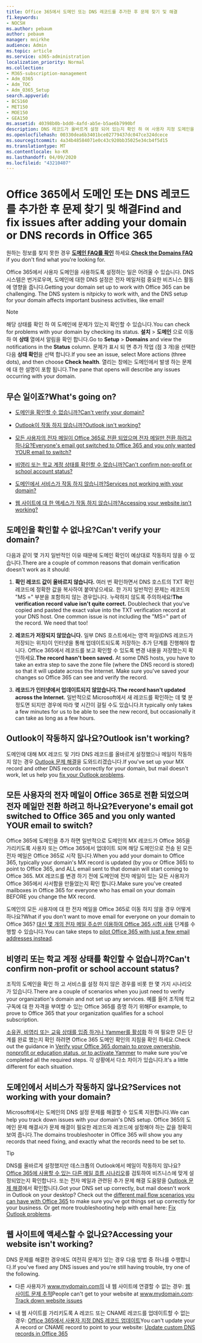 ```yaml
---
title: Office 365에서 도메인 또는 DNS 레코드를 추가한 후 문제 찾기 및 해결
f1.keywords:
- NOCSH
ms.author: pebaum
author: pebaum
manager: mnirkhe
audience: Admin
ms.topic: article
ms.service: o365-administration
localization_priority: Normal
ms.collection:
- M365-subscription-management
- Adm_O365
- Adm_TOC
- Adm_O365_Setup
search.appverid:
- BCS160
- MET150
- MOE150
- GEA150
ms.assetid: 40398b0b-bdd0-4afd-ab5e-b5ae6b7990bf
description: DNS 레코드가 올바르게 설정 되어 있는지 확인 하 여 사용자 지정 도메인을 설정 하는 동안 실행 한 문제를 추적 하는 방법을 설명 합니다.
ms.openlocfilehash: 00330dea6b3401bce02779437dc047ce324dcece
ms.sourcegitcommit: 4a34b48584071e0c43c920bb35025e34cb4f5d15
ms.translationtype: MT
ms.contentlocale: ko-KR
ms.lasthandoff: 04/09/2020
ms.locfileid: "43210407"
---
```

# <a name="find-and-fix-issues-after-adding-your-domain-or-dns-records-in-office-365"></a><span data-ttu-id="4f47f-103">Office 365에서 도메인 또는 DNS 레코드를 추가한 후 문제 찾기 및 해결</span><span class="sxs-lookup"><span data-stu-id="4f47f-103">Find and fix issues after adding your domain or DNS records in Office 365</span></span>

 <span data-ttu-id="4f47f-104">원하는 정보를 찾지 못한 경우 **[도메인 FAQ를 확인](../setup/domains-faq.md)** 하세요.</span><span class="sxs-lookup"><span data-stu-id="4f47f-104">**[Check the Domains FAQ](../setup/domains-faq.md)** if you don't find what you're looking for.</span></span> 
  
<span data-ttu-id="4f47f-p101">Office 365에서 사용자 도메인을 사용하도록 설정하는 일은 어려울 수 있습니다. DNS 시스템은 번거로우며, 도메인에 대한 DNS 설정은 전자 메일처럼 중요한 비즈니스 활동에 영향을 줍니다.</span><span class="sxs-lookup"><span data-stu-id="4f47f-p101">Getting your domain set up to work with Office 365 can be challenging. The DNS system is nitpicky to work with, and the DNS setup for your domain affects important business activities, like email!</span></span>

> [!NOTE]
> <span data-ttu-id="4f47f-107">해당 상태를 확인 하 여 도메인에 문제가 있는지 확인할 수 있습니다.</span><span class="sxs-lookup"><span data-stu-id="4f47f-107">You can check for problems with your domain by checking its status.</span></span> <span data-ttu-id="4f47f-108">**설치** > **도메인** 으로 이동 하 여 **상태** 열에서 알림을 확인 합니다.</span><span class="sxs-lookup"><span data-stu-id="4f47f-108">Go to **Setup** > **Domains** and view the notifications in the **Status** column.</span></span> <span data-ttu-id="4f47f-109">문제가 표시 되 면 추가 작업 (점 3 개)을 선택한 다음 **상태 확인**을 선택 합니다.</span><span class="sxs-lookup"><span data-stu-id="4f47f-109">If you see an issue, select More actions (three dots), and then choose **Check health**.</span></span> <span data-ttu-id="4f47f-110">열리는 창에는 도메인에서 발생 하는 문제에 대 한 설명이 포함 됩니다.</span><span class="sxs-lookup"><span data-stu-id="4f47f-110">The pane that opens will describe any issues occurring with your domain.</span></span>
  
## <a name="whats-going-on"></a><span data-ttu-id="4f47f-111">무슨 일이죠?</span><span class="sxs-lookup"><span data-stu-id="4f47f-111">What's going on?</span></span>

- [<span data-ttu-id="4f47f-112">도메인을 확인할 수 없습니까?</span><span class="sxs-lookup"><span data-stu-id="4f47f-112">Can't verify your domain?</span></span>](#cant-verify-your-domain)
    
- [<span data-ttu-id="4f47f-113">Outlook이 작동 하지 않습니까?</span><span class="sxs-lookup"><span data-stu-id="4f47f-113">Outlook isn't working?</span></span>](#outlook-isnt-working)
    
- [<span data-ttu-id="4f47f-114">모든 사용자의 전자 메일이 Office 365로 전환 되었으며 전자 메일만 전환 하려고 하나요?</span><span class="sxs-lookup"><span data-stu-id="4f47f-114">Everyone's email got switched to Office 365 and you only wanted YOUR email to switch?</span></span>](#everyones-email-got-switched-to-office-365-and-you-only-wanted-your-email-to-switch)

- [<span data-ttu-id="4f47f-115">비영리 또는 학교 계정 상태를 확인할 수 없습니까?</span><span class="sxs-lookup"><span data-stu-id="4f47f-115">Can't confirm non-profit or school account status?</span></span>](#cant-confirm-non-profit-or-school-account-status)

- [<span data-ttu-id="4f47f-116">도메인에서 서비스가 작동 하지 않습니까?</span><span class="sxs-lookup"><span data-stu-id="4f47f-116">Services not working with your domain?</span></span>](#services-not-working-with-your-domain)
    
- [<span data-ttu-id="4f47f-117">웹 사이트에 대 한 액세스가 작동 하지 않습니까?</span><span class="sxs-lookup"><span data-stu-id="4f47f-117">Accessing your website isn't working?</span></span>](#accessing-your-website-isnt-working)

## <a name="cant-verify-your-domain"></a><span data-ttu-id="4f47f-118">도메인을 확인할 수 없나요?</span><span class="sxs-lookup"><span data-stu-id="4f47f-118">Can't verify your domain?</span></span>
<span data-ttu-id="4f47f-119"><a name="BKMK_verify"> </a></span><span class="sxs-lookup"><span data-stu-id="4f47f-119"><a name="BKMK_verify"> </a></span></span>

<span data-ttu-id="4f47f-120">다음과 같이 몇 가지 일반적인 이유 때문에 도메인 확인이 예상대로 작동하지 않을 수 있습니다.</span><span class="sxs-lookup"><span data-stu-id="4f47f-120">There are a couple of common reasons that domain verification doesn't work as it should:</span></span>
  
1. <span data-ttu-id="4f47f-p103">**확인 레코드 값이 올바르지 않습니다.** 여러 번 확인하면서 DNS 호스트의 TXT 확인 레코드에 정확한 값을 복사하여 붙여넣으세요. 한 가지 일반적인 문제는 레코드의 "MS =" 부분을 포함하지 않는 경우입니다. 누락하지 않도록 주의하세요!</span><span class="sxs-lookup"><span data-stu-id="4f47f-p103">**The verification record value isn't quite correct.** Doublecheck that you've copied and pasted the exact value into the TXT verification record at your DNS host. One common issue is not including the "MS=" part of the record. We need that too!</span></span> 
    
2. <span data-ttu-id="4f47f-p104">**레코드가 저장되지 않았습니다.** 일부 DNS 호스트에서는 영역 파일(DNS 레코드가 저장되는 위치)이 인터넷을 통해 업데이트되도록 저장하는 추가 단계를 진행해야 합니다. Office 365에서 레코드를 보고 확인할 수 있도록 변경 내용을 저장했는지 확인하세요.</span><span class="sxs-lookup"><span data-stu-id="4f47f-p104">**The record hasn't been saved.** At some DNS hosts, you have to take an extra step to save the zone file (where the DNS record is stored) so that it will update across the Internet. Make sure you've saved your changes so Office 365 can see and verify the record.</span></span> 
    
3. <span data-ttu-id="4f47f-128">**레코드가 인터넷에서 업데이트되지 않았습니다.**</span><span class="sxs-lookup"><span data-stu-id="4f47f-128">**The record hasn't updated across the Internet.**</span></span> <span data-ttu-id="4f47f-129">일반적으로 Microsoft에서 새 레코드를 확인하는 데 몇 분 정도면 되지만 경우에 따라 몇 시간이 걸릴 수도 있습니다.</span><span class="sxs-lookup"><span data-stu-id="4f47f-129">It typically only takes a few minutes for us to be able to see the new record, but occasionally it can take as long as a few hours.</span></span> 
    
## <a name="outlook-isnt-working"></a><span data-ttu-id="4f47f-130">Outlook이 작동하지 않나요?</span><span class="sxs-lookup"><span data-stu-id="4f47f-130">Outlook isn't working?</span></span>
<span data-ttu-id="4f47f-131"><a name="BKMK_OutlookBroken"> </a></span><span class="sxs-lookup"><span data-stu-id="4f47f-131"><a name="BKMK_OutlookBroken"> </a></span></span>

<span data-ttu-id="4f47f-132">도메인에 대해 MX 레코드 및 기타 DNS 레코드를 올바르게 설정했으나 메일이 작동하지 않는 경우 [Outlook 문제 해결](https://support.office.com/article/b3e740b9-171d-4179-bcd1-e279a363fa75.aspx)을 도와드리겠습니다.</span><span class="sxs-lookup"><span data-stu-id="4f47f-132">If you've set up your MX record and other DNS records correctly for your domain, but mail doesn't work, let us help you [fix your Outlook problems](https://support.office.com/article/b3e740b9-171d-4179-bcd1-e279a363fa75.aspx).</span></span>
  
## <a name="everyones-email-got-switched-to-office-365-and-you-only-wanted-your-email-to-switch"></a><span data-ttu-id="4f47f-133">모든 사용자의 전자 메일이 Office 365로 전환 되었으며 전자 메일만 전환 하려고 하나요?</span><span class="sxs-lookup"><span data-stu-id="4f47f-133">Everyone's email got switched to Office 365 and you only wanted YOUR email to switch?</span></span>
<span data-ttu-id="4f47f-134"><a name="BKMK_EmailSwitched"> </a></span><span class="sxs-lookup"><span data-stu-id="4f47f-134"><a name="BKMK_EmailSwitched"> </a></span></span>

<span data-ttu-id="4f47f-135">Office 365에 도메인을 추가 하면 일반적으로 도메인의 MX 레코드가 Office 365을 가리키도록 사용자 또는 Office 365에서 업데이트 되며 해당 도메인으로 전송 된 모든 전자 메일은 Office 365로 시작 됩니다.</span><span class="sxs-lookup"><span data-stu-id="4f47f-135">When you add your domain to Office 365, typically your domain's MX record is updated (by you or Office 365) to point to Office 365, and ALL email sent to that domain will start coming to Office 365.</span></span> <span data-ttu-id="4f47f-136">MX 레코드를 변경 하기 전에 도메인에 전자 메일이 있는 모든 사용자가 Office 365에서 사서함을 만들었는지 확인 합니다.</span><span class="sxs-lookup"><span data-stu-id="4f47f-136">Make sure you've created mailboxes in Office 365 for everyone who has email on your domain BEFORE you change the MX record.</span></span>
  
<span data-ttu-id="4f47f-137">도메인의 모든 사용자에 대 한 전자 메일을 Office 365로 이동 하지 않을 경우 어떻게 하나요?</span><span class="sxs-lookup"><span data-stu-id="4f47f-137">What if you don't want to move email for everyone on your domain to Office 365?</span></span> <span data-ttu-id="4f47f-138">[대신 몇 개의 전자 메일 주소만 이용하여 Office 365 시험 사용](https://support.office.com/article/39cee536-6a03-40cf-b9c1-f301bb6001d7.aspx) 단계를 수행할 수 있습니다.</span><span class="sxs-lookup"><span data-stu-id="4f47f-138">You can take steps to [pilot Office 365 with just a few email addresses instead](https://support.office.com/article/39cee536-6a03-40cf-b9c1-f301bb6001d7.aspx).</span></span>
  
## <a name="cant-confirm-non-profit-or-school-account-status"></a><span data-ttu-id="4f47f-139">비영리 또는 학교 계정 상태를 확인할 수 없습니까?</span><span class="sxs-lookup"><span data-stu-id="4f47f-139">Can't confirm non-profit or school account status?</span></span>
<span data-ttu-id="4f47f-140"><a name="BKMK_validateAcct"> </a></span><span class="sxs-lookup"><span data-stu-id="4f47f-140"><a name="BKMK_validateAcct"> </a></span></span>

<span data-ttu-id="4f47f-141">조직의 도메인을 확인 하 고 서비스를 설정 하지 않은 경우를 비롯 한 몇 가지 시나리오가 있습니다.</span><span class="sxs-lookup"><span data-stu-id="4f47f-141">There are a couple of scenarios when you just need to verify your organization's domain and not set up any services.</span></span> <span data-ttu-id="4f47f-142">예를 들어 조직에 학교 구독에 대 한 자격을 부여할 수 있는 Office 365를 증명 하기 위해</span><span class="sxs-lookup"><span data-stu-id="4f47f-142">For example, to prove to Office 365 that your organization qualifies for a school subscription.</span></span>
  
<span data-ttu-id="4f47f-143">[소유권, 비영리 또는 교육 상태를 입증 하거나 Yammer를 활성화](https://support.office.com/article/87d1844e-aa47-4dc0-a61b-1b773fd4e590) 하 여 필요한 모든 단계를 완료 했는지 확인 하려면 Office 365 도메인 확인의 지침을 확인 하세요.</span><span class="sxs-lookup"><span data-stu-id="4f47f-143">Check out the guidance in [Verify your Office 365 domain to prove ownership, nonprofit or education status, or to activate Yammer](https://support.office.com/article/87d1844e-aa47-4dc0-a61b-1b773fd4e590) to make sure you've completed all the required steps.</span></span> <span data-ttu-id="4f47f-144">각 상황에서 다소 차이가 있습니다.</span><span class="sxs-lookup"><span data-stu-id="4f47f-144">It's a little different for each situation.</span></span> 
  
## <a name="services-not-working-with-your-domain"></a><span data-ttu-id="4f47f-145">도메인에서 서비스가 작동하지 않나요?</span><span class="sxs-lookup"><span data-stu-id="4f47f-145">Services not working with your domain?</span></span>
<span data-ttu-id="4f47f-146"><a name="BKMK_Test"> </a></span><span class="sxs-lookup"><span data-stu-id="4f47f-146"><a name="BKMK_Test"> </a></span></span>

<span data-ttu-id="4f47f-147">Microsoft에서는 도메인의 DNS 설정 문제를 해결할 수 있도록 지원합니다.</span><span class="sxs-lookup"><span data-stu-id="4f47f-147">We can help you track down issues with your domain's DNS setup.</span></span> <span data-ttu-id="4f47f-148">Office 365의 도메인 문제 해결사가 문제 해결이 필요한 레코드와 레코드에 설정해야 하는 값을 정확히 보여 줍니다.</span><span class="sxs-lookup"><span data-stu-id="4f47f-148">The domains troubleshooter in Office 365 will show you any records that need fixing, and exactly what the records need to be set to.</span></span> 

> [!TIP]
> <span data-ttu-id="4f47f-p111">DNS를 올바르게 설정했지만 데스크톱의 Outlook에서 메일이 작동하지 않나요? [Office 365에 사용할 수 있는 다른 메일 흐름 시나리오](https://go.microsoft.com/fwlink/?LinkId=787530)를 검토하여 비즈니스에 맞게 설정되었는지 확인합니다. 또는 전자 메일과 관련된 추가 문제 해결 도움말을 [Outlook 문제 해결](https://support.office.com/article/b3e740b9-171d-4179-bcd1-e279a363fa75.aspx)에서 확인합니다.</span><span class="sxs-lookup"><span data-stu-id="4f47f-p111">Got your DNS set up correctly, but mail doesn't work in Outlook on your desktop? Check out the [different mail flow scenarios you can have with Office 365](https://go.microsoft.com/fwlink/?LinkId=787530) to make sure you've got things set up correctly for your business. Or get more troubleshooting help with email here: [Fix Outlook problems](https://support.office.com/article/b3e740b9-171d-4179-bcd1-e279a363fa75.aspx).</span></span> 
  
## <a name="accessing-your-website-isnt-working"></a><span data-ttu-id="4f47f-152">웹 사이트에 액세스할 수 없나요?</span><span class="sxs-lookup"><span data-stu-id="4f47f-152">Accessing your website isn't working?</span></span>
<span data-ttu-id="4f47f-153"><a name="BKMK_Website"> </a></span><span class="sxs-lookup"><span data-stu-id="4f47f-153"><a name="BKMK_Website"> </a></span></span>

<span data-ttu-id="4f47f-154">DNS 문제를 해결한 경우에도 여전히 문제가 있는 경우 다음 방법 중 하나를 수행합니다.</span><span class="sxs-lookup"><span data-stu-id="4f47f-154">If you've fixed any DNS issues and you're still having trouble, try one of the following.</span></span>
  
- <span data-ttu-id="4f47f-155">다른 사용자가 www.mydomain.com의 내 웹 사이트에 연결할 수 없는 경우: [웹 사이트 문제 추적](https://support.office.com/article/61f34ca1-ca7f-4a65-9348-def20db09ddf.aspx)</span><span class="sxs-lookup"><span data-stu-id="4f47f-155">People can't get to your website at www.mydomain.com: [Track down website issues](https://support.office.com/article/61f34ca1-ca7f-4a65-9348-def20db09ddf.aspx)</span></span>
    
- <span data-ttu-id="4f47f-156">내 웹 사이트를 가리키도록 A 레코드 또는 CNAME 레코드를 업데이트할 수 없는 경우: [Office 365에서 사용자 지정 DNS 레코드 업데이트](../dns/add-or-edit-custom-dns-records.md)</span><span class="sxs-lookup"><span data-stu-id="4f47f-156">You can't update your A record or CNAME record to point to your website: [Update custom DNS records in Office 365](../dns/add-or-edit-custom-dns-records.md)</span></span>
    
